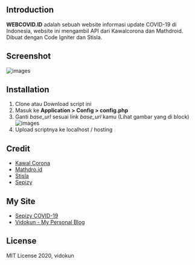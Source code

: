 ## Introduction

**WEBCOVID.ID** adalah sebuah website informasi update COVID-19 di Indonesia, website ini mengambil API dari Kawalcorona dan Mathdroid.
Dibuat dengan Code Igniter dan Stisla.

## Screenshot
![images](https://i.ibb.co/cwynh6c/image.png)

## Installation

1. Clone atau Download script ini
2. Masuk ke **Application > Config > config.php**
3. Ganti *base_url* sesuai link *base_url* kamu (Lihat gambar yang di block)
![images](https://i.ibb.co/DLdS0Q2/image.png) 
4. Upload scriptnya ke localhost / hosting

## Credit
* [Kawal Corona](https://api.kawalcorona.com)
* [Mathdro.id](https://covid19.mathdro.id/api)
* [Stisla](https://getstisla.com)
* [Sepizy](https://sepizy.com)

## My Site
* [Sepizy COVID-19](https://covid19.sepizy.com)
* [Vidokun - My Personal Blog](https://www.vidokun.com)

## License

MIT License 2020, vidokun
